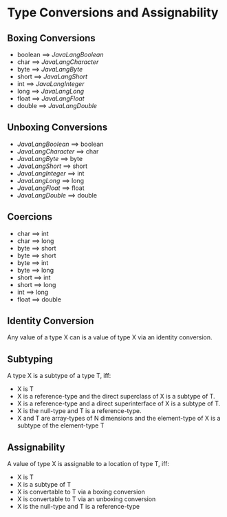 # Type Conversions and Assignability

## Boxing Conversions
+ boolean ==> $JavaLangBoolean$
+ char ==> $JavaLangCharacter$
+ byte ==> $JavaLangByte$
+ short ==> $JavaLangShort$
+ int ==> $JavaLangInteger$
+ long ==> $JavaLangLong$
+ float ==> $JavaLangFloat$
+ double ==> $JavaLangDouble$



## Unboxing Conversions
+ $JavaLangBoolean$ ==> boolean
+ $JavaLangCharacter$ ==> char
+ $JavaLangByte$ ==> byte
+ $JavaLangShort$ ==> short
+ $JavaLangInteger$ ==> int
+ $JavaLangLong$ ==> long
+ $JavaLangFloat$ ==> float
+ $JavaLangDouble$ ==> double


## Coercions
+ char ==> int
+ char ==> long
+ byte ==> short
+ byte ==> short
+ byte ==> int
+ byte ==> long
+ short ==> int
+ short ==> long
+ int ==> long
+ float ==> double


## Identity Conversion
Any value of a type X can is a value of type X via an identity conversion. 



## Subtyping
A type X is a subtype of a type T, iff:

+ X is T
+ X is a reference-type and the direct superclass of X is a subtype of T.
+ X is a reference-type and a direct superinterface of X is a subtype of T.
+ X is the null-type and T is a reference-type. 
+ X and T are array-types of N dimensions and the element-type of X is a subtype of the element-type T


## Assignability
A value of type X is assignable to a location of type T, iff:

+ X is T
+ X is a subtype of T
+ X is convertable to T via a boxing conversion
+ X is convertable to T via an unboxing conversion
+ X is the null-type and T is a reference-type 
